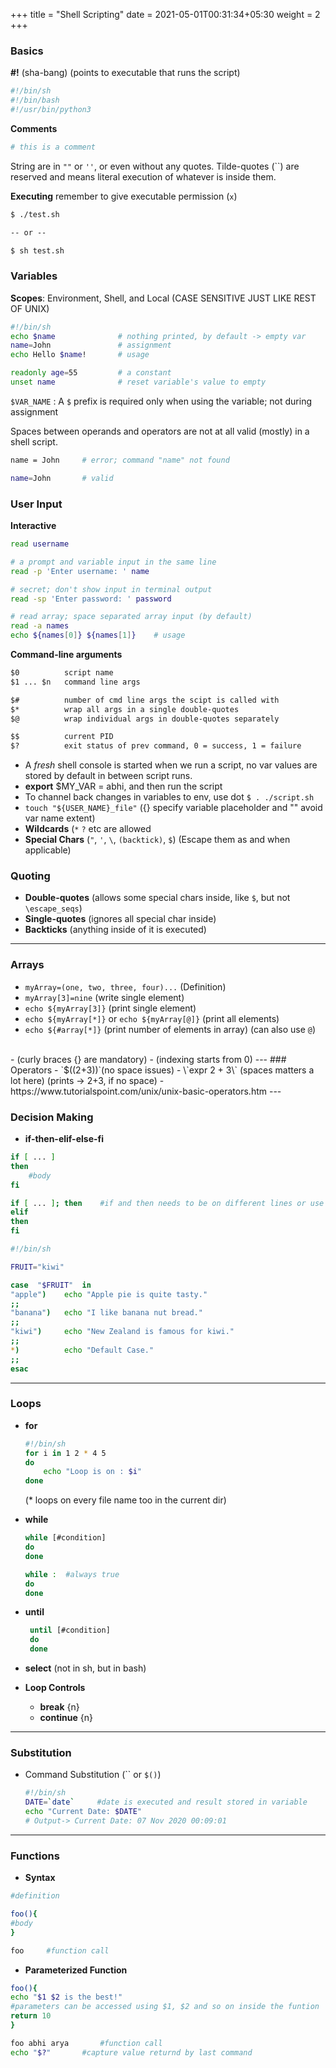 +++
title = "Shell Scripting"
date =  2021-05-01T00:31:34+05:30
weight = 2
+++


### Basics
**#!** (sha-bang) (points to executable that runs the script)
```sh
#!/bin/sh
#!/bin/bash
#!/usr/bin/python3
```

**Comments**
```sh
# this is a comment
````

String are in `""` or `''`, or even without any quotes. Tilde-quotes (``) are reserved and means literal execution of whatever is inside them.

**Executing** remember to give executable permission (`x`)
```txt
$ ./test.sh

-- or --

$ sh test.sh
```

### Variables
**Scopes**: Environment, Shell, and Local (CASE SENSITIVE JUST LIKE REST OF UNIX)
```sh
#!/bin/sh
echo $name              # nothing printed, by default -> empty var 
name=John               # assignment
echo Hello $name!       # usage

readonly age=55         # a constant
unset name              # reset variable's value to empty
```
`$VAR_NAME` : A `$` prefix is required only when using the variable; not during assignment

Spaces between operands and operators are not at all valid (mostly) in a shell script.
```sh
name = John     # error; command "name" not found 

name=John       # valid
```

### User Input
**Interactive**
```sh
read username

# a prompt and variable input in the same line
read -p 'Enter username: ' name

# secret; don't show input in terminal output
read -sp 'Enter password: ' password

# read array; space separated array input (by default)
read -a names
echo ${names[0]} ${names[1]}    # usage
```
**Command-line arguments**
```txt
$0          script name
$1 ... $n   command line args

$#          number of cmd line args the scipt is called with
$*          wrap all args in a single double-quotes
$@          wrap individual args in double-quotes separately

$$          current PID
$?          exit status of prev command, 0 = success, 1 = failure
```

- A _fresh_ shell console is started when we run a script, no var values are stored by default in between script runs.
- **export** $MY_VAR = abhi, and then run the script
- To channel back changes in variables to env, use dot `$ . ./script.sh`
- `touch "${USER_NAME}_file"` ({} specify variable placeholder and "" avoid var name extent)
- **Wildcards** (`*` `?` etc are allowed
- **Special Chars** (`"`, `'`, `\`, `(backtick)`, `$`) (Escape them as and when applicable)

### Quoting 
- **Double-quotes** (allows some special chars inside, like `$`, but not `\escape_seqs`)
- **Single-quotes** (ignores all special char inside)
- **Backticks** (anything inside of it is executed)

---
### Arrays
- `myArray=(one, two, three, four)...` (Definition)
- `myArray[3]=nine` (write single element)
- `echo ${myArray[3]}` (print single element)
- `echo ${myArray[*]}` or `echo ${myArray[@]}` (print all elements)
- `echo ${#array[*]}` (print number of elements in array) (can also use `@`)
<br>
- (curly braces {} are mandatory)
- (indexing starts from 0)
---
### Operators
- `$((2+3))`(no space issues)
- \`expr 2 + 3\` (spaces matters a lot here) (prints -> 2+3, if no space)
- https://www.tutorialspoint.com/unix/unix-basic-operators.htm
---

### Decision Making

- **if-then-elif-else-fi**
```sh
if [ ... ]
then
	#body
fi
```

```sh
if [ ... ]; then	#if and then needs to be on different lines or use ";"
elif
then
fi
```

```sh
#!/bin/sh 

FRUIT="kiwi"  

case  "$FRUIT"  in  
"apple")	echo "Apple pie is quite tasty."  
;;  
"banana")	echo "I like banana nut bread."  
;;  
"kiwi")		echo "New Zealand is famous for kiwi."  
;; 
*)			echo "Default Case."
;; 
esac
```
---
### Loops
- **for**
    ```sh
    #!/bin/sh
    for i in 1 2 * 4 5
    do
        echo "Loop is on : $i"
    done
    ```
    (* loops on every file name too in the current dir)

- **while**
    ```sh
    while [#condition]
    do
    done
    ```
    
    ```sh
    while :  #always true
    do
    done
    ```
 - **until**
	```sh
	 until [#condition]
	 do
	 done
	```
- **select** (not in sh, but in bash)
- **Loop Controls**
	- **break** {n}
	- **continue** {n} 
---
### Substitution
- Command Substitution (`` or `$()`)
	```sh
	#!/bin/sh
	DATE=`date`		#date is executed and result stored in variable
	echo "Current Date: $DATE"  
	# Output-> Current Date: 07 Nov 2020 00:09:01
	```
--- 
###  Functions
- **Syntax**
```sh
#definition

foo(){
#body
}

foo 	#function call
```	
- **Parameterized Function**
 ```sh
 foo(){
 echo "$1 $2 is the best!"
 #parameters can be accessed using $1, $2 and so on inside the funtion
return 10
 }

foo abhi arya		#function call
echo "$?"		#capture value returnd by last command
 ```
